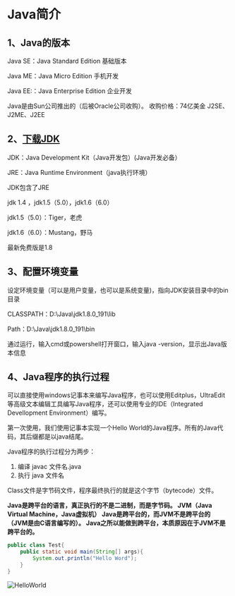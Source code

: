# Java简介

## 1、Java的版本

Java SE：Java Standard Edition         基础版本

Java ME：Java Micro Edition           手机开发

Java EE:：Java Enterprise Edition       企业开发

Java是由Sun公司推出的（后被Oracle公司收购）。
收购价格：74亿美金
J2SE、J2ME、J2EE

## 2、[下载JDK](https://www.java.com/zh_CN/download/windows-64bit.jsp)

JDK：Java Development Kit（Java开发包）(Java开发必备）

JRE：Java Runtime Environment（java执行环境）

JDK包含了JRE

jdk 1.4 ，jdk1.5（5.0），jdk1.6（6.0）

jdk1.5（5.0）：Tiger，老虎

jdk1.6（6.0）：Mustang，野马

最新免费版是1.8

## 3、配置环境变量

设定环境变量（可以是用户变量，也可以是系统变量)，指向JDK安装目录中的bin目录

CLASSPATH：D:\Java\jdk1.8.0_191\lib

Path：D:\Java\jdk1.8.0_191\bin

通过运行，输入cmd或powershell打开窗口，输入java -version，显示出Java版本信息

## 4、Java程序的执行过程

可以直接使用windows记事本来编写Java程序，也可以使用Editplus，UltraEdit等高级文本编辑工具编写Java程序，还可以使用专业的IDE（Integrated Devellopment Environment）编写。

第一次使用，我们使用记事本实现一个Hello World的Java程序。所有的Java代码，其后缀都是以java结尾。

Java程序的执行过程分为两步：

1. 编译  javac 文件名.java
2. 执行  java 文件名

Class文件是字节码文件，程序最终执行的就是这个字节（bytecode）文件。

**Java是跨平台的语言，真正执行的不是二进制，而是字节码。
JVM（Java Virtual Machine，Java虚拟机）
Java是跨平台的，而JVM不是跨平台的（JVM是由C语言编写的）。
Java之所以能做到跨平台，本质原因在于JVM不是跨平台的。**

```java
public class Test{
    public static void main(String[] args){
        System.out.println("Hello Word");
    }
}

```

![HelloWorld](https://img-blog.csdnimg.cn/20190227113749540.png)
